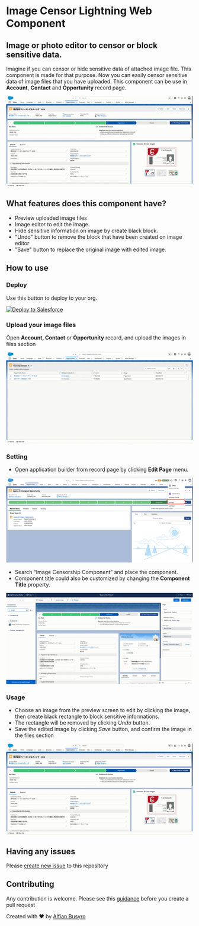 # Image Censor Lightning Web Component

## Image or photo editor to censor or block sensitive data.

Imagine if you can censor or hide sensitive data of attached image file. This component is made for that purpose.
Now you can easily censor sensitive data of image files that you have uploaded.
This component can be use in **Account**, **Contact** and **Opportunity** record page.

![Preview](./imgs/out.gif)

## What features does this component have? 

- Preview uploaded image files
-  Image editor to edit the image.
- Hide sensitive information on image by create black block.
- "Undo" button to remove the block that have been created on image editor
- "Save" button to replace the original image with edited image.

## How to use 

### Deploy
Use this button to deploy to your org.

<a href="https://githubsfdeploy.herokuapp.com?owner=arufian&repo=Image-Censor-Lightning-Web-Component&ref=main">
  <img alt="Deploy to Salesforce"
       src="https://raw.githubusercontent.com/afawcett/githubsfdeploy/master/deploy.png">
</a>

### Upload your image files

Open **Account, Contact** or **Opportunity** record, and upload the images in files section

![Preview](./imgs/upload-images.gif)

### Setting

- Open application builder from record page by clicking **Edit Page** menu.

![Preview](./imgs/2.png)

- Search “Image Censorship Component”  and place the component.
- Component title could also be customized by changing the **Component Title** property.

![Preview](./imgs/placement.gif)

### Usage

- Choose an image from the preview screen to edit by clicking the image, then create black rectangle to block sensitive informations.
- The rectangle will be removed by clicking *Undo* button.
- Save the edited image by clicking *Save* button, and confirm the image in the files section 

![Preview](./imgs/out.gif)

## Having any issues

Please [create new issue](https://github.com/arufian/Image-Censor-Lightning-Web-Component/issues/new) to this repository

## Contributing

Any contribution is welcome. Please see this [guidance](CONTRIBUTION.md) before you create a pull request

Created with ❤️ by [Alfian Busyro](https://twitter.com/arufian_b)

